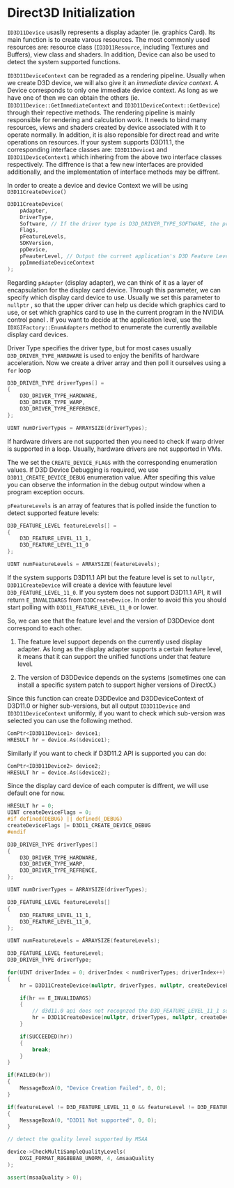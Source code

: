 # Direct3D Initialization

`ID3D11Device` usaslly represents a display adapter (ie. graphics Card). Its main function is to create varous resources. The most commonly used resources are: resource class (`ID3D11Resource`, including Textures and Buffers), view class and shaders. In addition, Device can also be used to detect the system supported functions.

`ID3D11DeviceContext` can be regraded as a rendering pipeline. Usually when we create D3D device, we will also give it an *immediate device context*. A Device corresponds to only one immediate device context. As long as we have one of then we can obtain the others (ie. `ID3D11Device::GetImmediateContext` and `ID3D11DeviceContext::GetDevice`) through their repective methods. The rendering pipeline is mainly responsible for rendering and calculation work. It needs to bind many resources, views and shaders created by device associated with it to operate normally. In addition, it is also reponsible for direct read and write operations on resources. If your system supports D3D11.1, the corresponding interface classes are: `ID3D11Device1` and `ID3D11DeviceContext1` which inhering from the above two interface classes respectively. The diffrence is that a few new interfaces are provided additionally, and the implementation of interface methods may be diffrent.

In order to create a device and device Context we will be using `D3D11CreateDevice()`

```cpp
D3D11CreateDevice(
    pAdapter, 
    DriverType,
    Software, // If the driver type is D3D_DRIVER_TYPE_SOFTWARE, the program module must be provided
    Flags, 
    pFeatureLevels,
    SDKVersion,
    ppDevice,
    pFeauterLevel, // Output the current application's D3D Feature Level
    ppImmediateDeviceContext
);
```

Regarding `pAdapter` (display adapter), we can think of it as a layer of encapsulation for the display card device. Through this parameter, we can specify which display card device to use. Usually we set this parameter to   `nullptr` , so that the upper driver can help us decide which graphics card to use, or set which graphics card to use in the current program in the NVIDIA control panel . If you want to decide at the application level, use the `IDXGIFactory::EnumAdapters` method to enumerate the currently available display card devices.

Driver Type specifies the driver type, but for most cases usually `D3D_DRIVER_TYPE_HARDWARE` is used to enjoy the benifits of hardware acceleration. Now we create a driver array and then poll it ourselves using a `for` loop

```cpp
D3D_DRIVER_TYPE driverTypes[] = 
{
    D3D_DRIVER_TYPE_HARDWARE,
    D3D_DRIVER_TYPE_WARP,
    D3D_DRIVER_TYPE_REFERENCE,
};

UINT numDriverTypes = ARRAYSIZE(driverTypes);
```

If hardware drivers are not supported then you need to check if warp driver is supported in a loop. Usually, hardware drivers are not supported in VMs.

The we set the `CREATE_DEVICE_FLAGS` with the corresponding enumeration values. If D3D Device Debugging is required, we use `D3D11_CREATE_DEVICE_DEBUG` enumeration value. After specifing this value you can observe the information in the debug output window when a program exception occurs.

`pFeatureLevels` is an array of features that is polled inside the function to detect supported feature levels:

```cpp
D3D_FEATURE_LEVEL featureLevels[] = 
{
    D3D_FEATURE_LEVEL_11_1,
    D3D_FEATURE_LEVEL_11_0
};

UINT numFeatureLevels = ARRAYSIZE(featureLevels);
```

If the system supports D3D11.1 API but the feature level is set to `nullptr`, `D3D11CreateDevice` will create a device with feauture level `D3D_FEATURE_LEVEL_11_0`. If you system does not support D3D11.1 API, it will return `E_INVALIDARGS` from `D3DCreateDevice`. In order to avoid this you should start polling with `D3D11_FEATURE_LEVEL_11_0` or lower.

So, we can see that the feature level and the version of D3DDevice dont correspond to each other.

1. The feature level support depends on the currently used display adapter. As long as the display adapter supports a certain feature level, it means that it can support the unified functions under that feature level.

2. The version of D3DDevice depends on the systems (sometimes one can install a specific system patch to support higher versions of DirectX.)

Since this function can create D3DDevice and D3DDeviceContext of D3D11.0 or higher sub-versions, but all output `ID3D11Device` and `ID3D11DeviceContext` uniformly, if you want to check which sub-version was selected you can use the following method.

```cpp
ComPtr<ID3D11Device1> device1;
HRESULT hr = device.As(&device1);
```

Similarly if you want to check if D3D11.2 API is supported you can do:

```cpp
ComPtr<ID3D11Device2> device2;
HRESULT hr = device.As(&device2);
```

Since the display card device of each computer is diffrent, we will use default one for now.

```cpp
HRESULT hr = 0; 
UINT createDeviceFlags = 0;
#if defined(DEBUG) || defined(_DEBUG)
createDeviceFlags |= D3D11_CREATE_DEVICE_DEBUG
#endif

D3D_DRIVER_TYPE driverTypes[]
{
    D3D_DRIVER_TYPE_HARDWARE,
    D3D_DRIVER_TYPE_WARP,
    D3D_DRIVER_TYPE_REFRENCE,
};

UINT numDriverTypes = ARRAYSIZE(driverTypes);

D3D_FEATURE_LEVEL featureLevels[]
{
    D3D_FEATURE_LEVEL_11_1,
    D3D_FEATURE_LEVEL_11_0,
};

UINT numFeatureLevels = ARRAYSIZE(featureLevels);

D3D_FEATURE_LEVEL featureLevel;
D3D_DRIVER_TYPE driverType;

for(UINT driverIndex = 0; driverIndex < numDriverTypes; driverIndex++)
{
    hr = D3D11CreateDevice(nullptr, driverTypes, nullptr, createDeviceFlags, featureLevels, numFeatureLevels, D3D11_SDK_VERSION, device.GetAddressOf(), &featureLevel, immediateContext.GetAddressOf());

    if(hr == E_INVALIDARGS)
    {
        // d3d11.0 api does not recognzed the D3D_FEATURE_LEVEL_11_1 so we need to try feature levels 11.0 and below.
        hr = D3D11CreateDevice(nullptr, driverTypes, nullptr, createDeviceFlags, &featureLevels[1], numFeatureLevels-1, D3D11_SDK_VERSION, device.GetAddressOf(), &featureLevel, immediateContext.GetAddressOf());
    }

    if(SUCCEEDED(hr))
    {
        break;
    }
}

if(FAILED(hr))
{
    MessageBoxA(0, "Device Creation Failed", 0, 0);
}

if(featureLevel != D3D_FEATURE_LEVEL_11_0 && featureLevel != D3D_FEATURE_LEVEL_11_1)
{
    MessageBoxA(0, "D3D11 Not supported", 0, 0);
}

// detect the quality level supported by MSAA

device->CheckMultiSampleQualityLevels(
    DXGI_FORMAT_R8G8B8A8_UNORM, 4, &msaaQuality 
);

assert(msaaQuality > 0);
```

